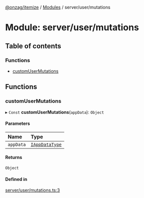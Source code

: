 [@onzag/itemize](../README.md) / [Modules](../modules.md) / server/user/mutations

# Module: server/user/mutations

## Table of contents

### Functions

- [customUserMutations](server_user_mutations.md#customusermutations)

## Functions

### customUserMutations

▸ `Const` **customUserMutations**(`appData`): `Object`

#### Parameters

| Name | Type |
| :------ | :------ |
| `appData` | [`IAppDataType`](../interfaces/server.IAppDataType.md) |

#### Returns

`Object`

#### Defined in

[server/user/mutations.ts:3](https://github.com/onzag/itemize/blob/f2f29986/server/user/mutations.ts#L3)
